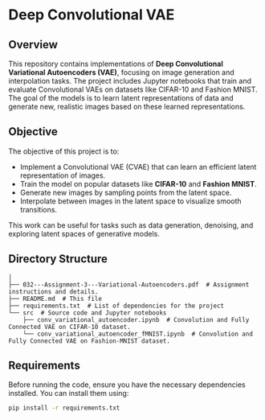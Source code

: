 # Deep Convolutional VAE

## Overview

This repository contains implementations of **Deep Convolutional Variational Autoencoders (VAE)**, focusing on image generation and interpolation tasks. The project includes Jupyter notebooks that train and evaluate Convolutional VAEs on datasets like CIFAR-10 and Fashion MNIST. The goal of the models is to learn latent representations of data and generate new, realistic images based on these learned representations.

## Objective

The objective of this project is to:

- Implement a Convolutional VAE (CVAE) that can learn an efficient latent representation of images.
- Train the model on popular datasets like **CIFAR-10** and **Fashion MNIST**.
- Generate new images by sampling points from the latent space.
- Interpolate between images in the latent space to visualize smooth transitions.

This work can be useful for tasks such as data generation, denoising, and exploring latent spaces of generative models.

## Directory Structure

```plaintext
│
├── 032---Assignment-3---Variational-Autoencoders.pdf  # Assignment instructions and details.
├── README.md  # This file
├── requirements.txt  # List of dependencies for the project
└── src  # Source code and Jupyter notebooks
    ├── conv_variational_autoencoder.ipynb  # Convolution and Fully Connected VAE on CIFAR-10 dataset.
    └── conv_variational_autoencoder_fMNIST.ipynb  # Convolution and Fully Connected VAE on Fashion-MNIST dataset.
```

## Requirements

Before running the code, ensure you have the necessary dependencies installed. You can install them using:

```bash
pip install -r requirements.txt
```